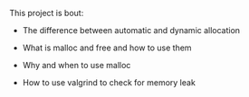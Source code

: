 This project is bout: 

- The difference between automatic and dynamic allocation

- What is malloc and free and how to use them

- Why and when to use malloc

- How to use valgrind to check for memory leak
